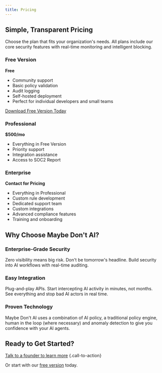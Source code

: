 ```yaml
---
title: Pricing
---
```


## Simple, Transparent Pricing

Choose the plan that fits your organization's needs. All plans include our core security features with real-time monitoring and intelligent blocking.

### Free Version
**Free**
- Community support
- Basic policy validation
- Audit logging
- Self-hosted deployment
- Perfect for individual developers and small teams

[Download Free Version Today](/download/)

### Professional
**$500/mo**
- Everything in Free Version
- Priority support
- Integration assistance
- Access to SOC2 Report

### Enterprise
**Contact for Pricing**
- Everything in Professional
- Custom rule development
- Dedicated support team
- Custom integrations
- Advanced compliance features
- Training and onboarding

## Why Choose Maybe Don't AI?

### Enterprise-Grade Security
Zero visibility means big risk. Don't be tomorrow's headline. Build security into AI workflows with real-time auditing.

### Easy Integration
Plug-and-play APIs. Start intercepting AI activity in minutes, not months. See everything and stop bad AI actors in real time.

### Proven Technology
Maybe Don't AI uses a combination of AI policy, a traditional policy engine, human in the loop (where necessary) and anomaly detection to give you confidence with your AI agents.

## Ready to Get Started?

[Talk to a founder to learn more](https://cal.com/kmillermd/30min)
{.call-to-action}

Or start with our [free version](/download/) today.
